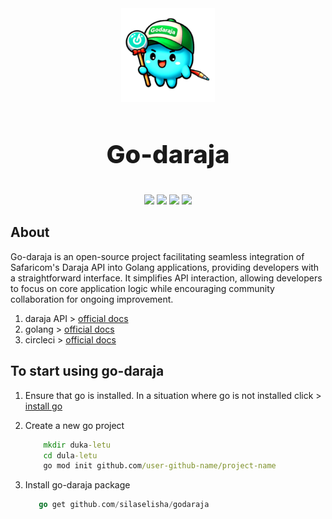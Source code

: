 <div align="center" style="margin-bottom: 0px!important; padding: 0px;">
    <img src="./public/images/godarajamascott.png" alt="godaraja logo" height="150px"/>
    <h3 style="font-size: 40px; font-weight: 800; padding: 0px;">Go-daraja</h1>
</div>

<div style="text-align: center; margin-top: 0px !important; margin-bottom: 14px;" align="center">
<div style="text-align: center;" align="center">
    <img src="https://img.shields.io/badge/logo-go-blue?logo=go">
    <img src="https://img.shields.io/badge/logo-circleci-black?logo=circleci">
    <img src="https://img.shields.io/badge/logo-git-orange?logo=git">
    <img src="https://img.shields.io/badge/logo-markdown-skyblue?logo=markdown">
</div>
</div>

## About

Go-daraja is an open-source project facilitating seamless integration of Safaricom's Daraja API into Golang applications, providing developers with a straightforward interface. It simplifies API interaction, allowing developers to focus on core application logic while encouraging community collaboration for ongoing improvement.

1. daraja API > [official docs]("https://developer.safaricom.co.ke")
2. golang > [official docs]("https://go.dev/doc")
3. circleci > [official docs]("https://circleci.com/docs/getting-started")

## To start using go-daraja

1. Ensure that go is installed. In a situation where go is not installed click > [install go](https://go.dev/doc/install)
2. Create a new go project

    ``` cmd
        mkdir duka-letu
        cd dula-letu
        go mod init github.com/user-github-name/project-name
    ```

3. Install go-daraja package

    ```go
       go get github.com/silaselisha/godaraja
    ```
